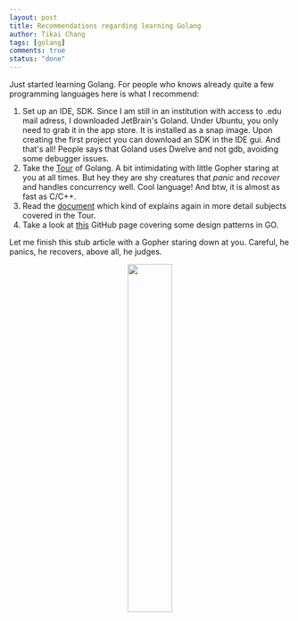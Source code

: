 ```yaml
---
layout: post
title: Recommendations regarding learning Golang
author: Tikai Chang
tags: [golang]
comments: true
status: "done"
---
```


Just started learning Golang. For people who knows already quite a few programming languages here is what I recommend:
1. Set up an IDE, SDK. Since I am still in an institution with access to .edu mail adress, I downloaded JetBrain's Goland. Under Ubuntu, you only need to grab it in the app store. It is installed as a snap image. Upon creating the first project you can download an SDK in the IDE gui. And that's all! People says that Goland uses Dwelve and not gdb, avoiding some debugger issues.
2. Take the [Tour](https://tour.golang.org/welcome/1) of Golang. A bit intimidating with little Gopher staring at you at all times. But hey they are shy creatures that *panic* and *recover* and handles concurrency well. Cool language! And btw, it is almost as fast as C/C++.
3. Read the [document](https://golang.org/doc/effective_go.html) which kind of explains again in more detail subjects covered in the Tour.
4. Take a look at [this](https://github.com/tmrts/go-patterns) GitHub page covering some design patterns in GO.

Let me finish this stub article with a Gopher staring down at you. Careful, he panics, he recovers, above all, he judges.

<div align='center'>
<img src = "https://github.com/tmrts/go-patterns/blob/master/gopher.png?raw=true"  width="40%">
</div>
